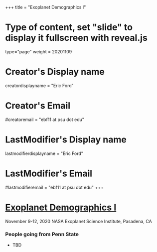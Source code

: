 +++
title = "Exoplanet Demographics I"
# Type of content, set "slide" to display it fullscreen with reveal.js
type="page"
weight = 20201109

# Creator's Display name
creatordisplayname = "Eric Ford"
# Creator's Email
#creatoremail = "ebf11 at psu dot edu"
# LastModifier's Display name
lastmodifierdisplayname = "Eric Ford"
# LastModifier's Email
#lastmodifieremail = "ebf11 at psu dot edu"
+++

# [Exoplanet Demographics I](http://nexsci.caltech.edu/conferences/exodem/)

November 9-12, 2020
NASA Exoplanet Science Institute, Pasadena, CA

### People going from Penn State
- TBD
